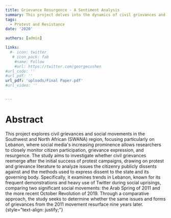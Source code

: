 ```yaml
---
title: Grievance Resurgence - A Sentiment Analysis
summary: This project delves into the dynamics of civil grievances and social movements in the SWANA region, particularly focusing on Lebanon, to investigate whether historical protest issues resurface in subsequent movements, leveraging social media's impact on citizen participation and grievance expression.
tags:
  - Protest and Resistance
date: '2020'

authors: [admin]

links:
  #- icon: twitter
   # icon_pack: fab
    #name: Follow
    #url: https://twitter.com/georgecushen
#url_code: ''
#url_pdf: ''
url_pdf: 'uploads/Final Paper.pdf'
#url_video: ''


---
```

# Abstract 
This project explores civil grievances and social movements in the Southwest and North African (SWANA) region, focusing particularly on Lebanon, where social media's increasing prominence allows researchers to closely monitor citizen participation, grievance expression, and resurgence. The study aims to investigate whether civil grievances reemerge after the initial success of protest campaigns, drawing on protest and grievance literature to analyze issues the citizenry publicly dissents against and the methods used to express dissent to the state and its governing body. Specifically, it examines trends in Lebanon, known for its frequent demonstrations and heavy use of Twitter during social uprisings, comparing two significant social movements: the Arab Spring of 2011 and the more recent October Revolution of 2019. Through a comparative approach, the study seeks to determine whether the same issues and forms of grievances from the 2011 movement resurface nine years later.
{style="text-align: justify;"}